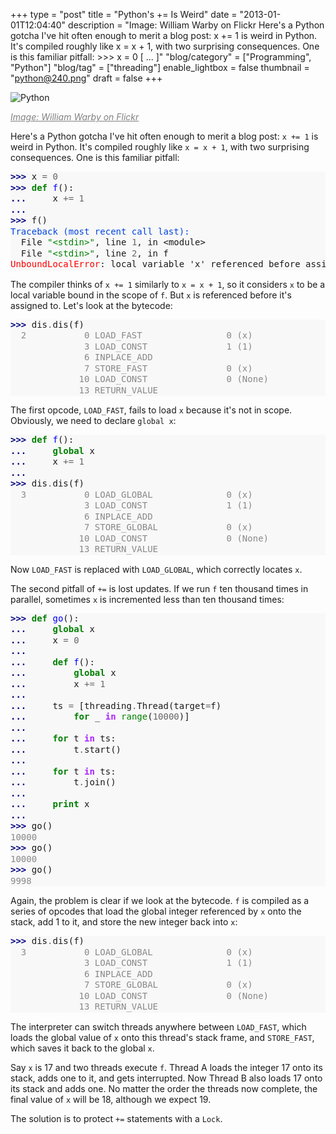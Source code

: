 +++
type = "post"
title = "Python's += Is Weird"
date = "2013-01-01T12:04:40"
description = "Image: William Warby on Flickr Here's a Python gotcha I've hit often enough to merit a blog post: x += 1 is weird in Python. It's compiled roughly like x = x + 1, with two surprising consequences. One is this familiar pitfall: &gt;&gt;&gt; x = 0 [ ... ]"
"blog/category" = ["Programming", "Python"]
"blog/tag" = ["threading"]
enable_lightbox = false
thumbnail = "python@240.png"
draft = false
+++

<p><img style="display:block; margin-left:auto; margin-right:auto;" src="python.png" alt="Python" title="python.png" border="0"   /></p>
<p><a style="color: gray; font-style: italic" href="http://www.flickr.com/photos/wwarby/3279021508/">Image: William Warby on Flickr</a></p>
<p>Here's a Python gotcha I've hit often enough to merit a blog post: <code>x += 1</code> is weird in Python. It's compiled roughly like <code>x = x + 1</code>, with two surprising consequences. One is this familiar pitfall:</p>
<div class="codehilite" style="background: #f8f8f8"><pre style="line-height: 125%"><span style="color: #000080; font-weight: bold">&gt;&gt;&gt; </span>x <span style="color: #666666">=</span> <span style="color: #666666">0</span>
<span style="color: #000080; font-weight: bold">&gt;&gt;&gt; </span><span style="color: #008000; font-weight: bold">def</span> <span style="color: #0000FF">f</span>():
<span style="color: #000080; font-weight: bold">... </span>    x <span style="color: #666666">+=</span> <span style="color: #666666">1</span>
<span style="color: #000080; font-weight: bold">... </span>
<span style="color: #000080; font-weight: bold">&gt;&gt;&gt; </span>f()
<span style="color: #0044DD">Traceback (most recent call last):</span>
  File <span style="color: #008000">&quot;&lt;stdin&gt;&quot;</span>, line <span style="color: #666666">1</span>, in &lt;module&gt;
  File <span style="color: #008000">&quot;&lt;stdin&gt;&quot;</span>, line <span style="color: #666666">2</span>, in f
<span style="color: #FF0000">UnboundLocalError</span>: local variable &#39;x&#39; referenced before assignment
</pre></div>


<p>The compiler thinks of <code>x += 1</code> similarly to <code>x = x + 1</code>, so it considers <code>x</code> to be a local variable bound in the scope of <code>f</code>. But <code>x</code> is referenced before it's assigned to. Let's look at the bytecode:</p>
<div class="codehilite" style="background: #f8f8f8"><pre style="line-height: 125%"><span style="color: #000080; font-weight: bold">&gt;&gt;&gt; </span>dis<span style="color: #666666">.</span>dis(f)
<span style="color: #888888">  2           0 LOAD_FAST                0 (x)</span>
<span style="color: #888888">              3 LOAD_CONST               1 (1)</span>
<span style="color: #888888">              6 INPLACE_ADD         </span>
<span style="color: #888888">              7 STORE_FAST               0 (x)</span>
<span style="color: #888888">             10 LOAD_CONST               0 (None)</span>
<span style="color: #888888">             13 RETURN_VALUE   </span>
</pre></div>


<p>The first opcode, <code>LOAD_FAST</code>, fails to load <code>x</code> because it's not in scope. Obviously, we need to declare <code>global x</code>:</p>
<div class="codehilite" style="background: #f8f8f8"><pre style="line-height: 125%"><span style="color: #000080; font-weight: bold">&gt;&gt;&gt; </span><span style="color: #008000; font-weight: bold">def</span> <span style="color: #0000FF">f</span>():
<span style="color: #000080; font-weight: bold">... </span>    <span style="color: #008000; font-weight: bold">global</span> x
<span style="color: #000080; font-weight: bold">... </span>    x <span style="color: #666666">+=</span> <span style="color: #666666">1</span>
<span style="color: #000080; font-weight: bold">... </span>
<span style="color: #000080; font-weight: bold">&gt;&gt;&gt; </span>dis<span style="color: #666666">.</span>dis(f)
<span style="color: #888888">  3           0 LOAD_GLOBAL              0 (x)</span>
<span style="color: #888888">              3 LOAD_CONST               1 (1)</span>
<span style="color: #888888">              6 INPLACE_ADD         </span>
<span style="color: #888888">              7 STORE_GLOBAL             0 (x)</span>
<span style="color: #888888">             10 LOAD_CONST               0 (None)</span>
<span style="color: #888888">             13 RETURN_VALUE    </span>
</pre></div>


<p>Now <code>LOAD_FAST</code> is replaced with <code>LOAD_GLOBAL</code>, which correctly locates <code>x</code>.</p>
<p>The second pitfall of <code>+=</code> is lost updates. If we run <code>f</code> ten thousand times in parallel, sometimes <code>x</code> is incremented less than ten thousand times:</p>
<div class="codehilite" style="background: #f8f8f8"><pre style="line-height: 125%"><span style="color: #000080; font-weight: bold">&gt;&gt;&gt; </span><span style="color: #008000; font-weight: bold">def</span> <span style="color: #0000FF">go</span>():
<span style="color: #000080; font-weight: bold">... </span>    <span style="color: #008000; font-weight: bold">global</span> x
<span style="color: #000080; font-weight: bold">... </span>    x <span style="color: #666666">=</span> <span style="color: #666666">0</span>
<span style="color: #000080; font-weight: bold">...</span>
<span style="color: #000080; font-weight: bold">... </span>    <span style="color: #008000; font-weight: bold">def</span> <span style="color: #0000FF">f</span>():
<span style="color: #000080; font-weight: bold">... </span>        <span style="color: #008000; font-weight: bold">global</span> x
<span style="color: #000080; font-weight: bold">... </span>        x <span style="color: #666666">+=</span> <span style="color: #666666">1</span>
<span style="color: #000080; font-weight: bold">...</span>
<span style="color: #000080; font-weight: bold">... </span>    ts <span style="color: #666666">=</span> [threading<span style="color: #666666">.</span>Thread(target<span style="color: #666666">=</span>f)
<span style="color: #000080; font-weight: bold">... </span>        <span style="color: #008000; font-weight: bold">for</span> _ <span style="color: #AA22FF; font-weight: bold">in</span> <span style="color: #008000">range</span>(<span style="color: #666666">10000</span>)]
<span style="color: #000080; font-weight: bold">...</span>
<span style="color: #000080; font-weight: bold">... </span>    <span style="color: #008000; font-weight: bold">for</span> t <span style="color: #AA22FF; font-weight: bold">in</span> ts:
<span style="color: #000080; font-weight: bold">... </span>        t<span style="color: #666666">.</span>start()
<span style="color: #000080; font-weight: bold">...</span>
<span style="color: #000080; font-weight: bold">... </span>    <span style="color: #008000; font-weight: bold">for</span> t <span style="color: #AA22FF; font-weight: bold">in</span> ts:
<span style="color: #000080; font-weight: bold">... </span>        t<span style="color: #666666">.</span>join()
<span style="color: #000080; font-weight: bold">...</span>
<span style="color: #000080; font-weight: bold">... </span>    <span style="color: #008000; font-weight: bold">print</span> x
<span style="color: #000080; font-weight: bold">... </span>
<span style="color: #000080; font-weight: bold">&gt;&gt;&gt; </span>go()
<span style="color: #888888">10000</span>
<span style="color: #000080; font-weight: bold">&gt;&gt;&gt; </span>go()
<span style="color: #888888">10000</span>
<span style="color: #000080; font-weight: bold">&gt;&gt;&gt; </span>go()
<span style="color: #888888">9998</span>
</pre></div>


<p>Again, the problem is clear if we look at the bytecode. <code>f</code> is compiled as a series of opcodes that load the global integer referenced by <code>x</code> onto the stack, add 1 to it, and store the new integer back into <code>x</code>:</p>
<div class="codehilite" style="background: #f8f8f8"><pre style="line-height: 125%"><span style="color: #000080; font-weight: bold">&gt;&gt;&gt; </span>dis<span style="color: #666666">.</span>dis(f)
<span style="color: #888888">  3           0 LOAD_GLOBAL              0 (x)</span>
<span style="color: #888888">              3 LOAD_CONST               1 (1)</span>
<span style="color: #888888">              6 INPLACE_ADD         </span>
<span style="color: #888888">              7 STORE_GLOBAL             0 (x)</span>
<span style="color: #888888">             10 LOAD_CONST               0 (None)</span>
<span style="color: #888888">             13 RETURN_VALUE</span>
</pre></div>


<p>The interpreter can switch threads anywhere between <code>LOAD_FAST</code>, which loads the global value of <code>x</code> onto this thread's stack frame, and <code>STORE_FAST</code>, which saves it back to the global <code>x</code>.</p>
<p>Say <code>x</code> is 17 and two threads execute <code>f</code>. Thread A loads the integer 17 onto its stack, adds one to it, and gets interrupted. Now Thread B also loads 17 onto its stack and adds one. No matter the order the threads now complete, the final value of <code>x</code> will be 18, although we expect 19.</p>
<p>The solution is to protect <code>+=</code> statements with a <code>Lock</code>.</p>
    